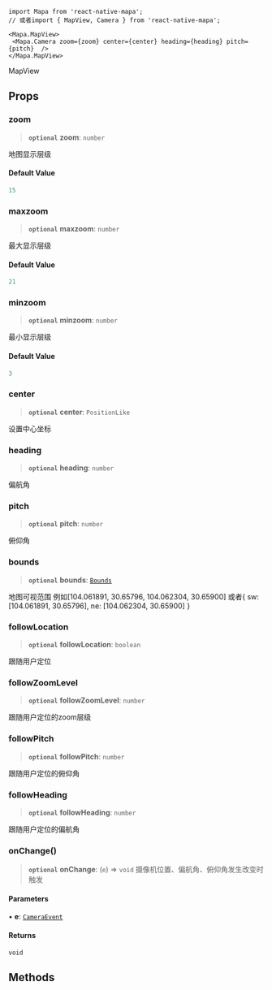 ```tsx
import Mapa from 'react-native-mapa';
// 或者import { MapView, Camera } from 'react-native-mapa';

<Mapa.MapView>
 <Mapa.Camera zoom={zoom} center={center} heading={heading} pitch={pitch}  />
</Mapa.MapView>
```
MapView

## Props
### zoom

> **`optional`** **zoom**: `number`

地图显示层级

#### Default Value

```ts
15
```

### maxzoom

> **`optional`** **maxzoom**: `number`

最大显示层级

#### Default Value

```ts
21
```

### minzoom

> **`optional`** **minzoom**: `number`

最小显示层级

#### Default Value

```ts
3
```

### center

> **`optional`** **center**: `PositionLike`

设置中心坐标

### heading

> **`optional`** **heading**: `number`

偏航角

### pitch

> **`optional`** **pitch**: `number`

俯仰角

### bounds

> **`optional`** **bounds**: [`Bounds`](./Bounds.md)

地图可视范围
例如[104.061891, 30.65796, 104.062304, 30.65900]
或者\{ sw: [104.061891, 30.65796], ne: [104.062304, 30.65900] \}

### followLocation

> **`optional`** **followLocation**: `boolean`

跟随用户定位

### followZoomLevel

> **`optional`** **followZoomLevel**: `number`

跟随用户定位的zoom层级

### followPitch

> **`optional`** **followPitch**: `number`

跟随用户定位的俯仰角

### followHeading

> **`optional`** **followHeading**: `number`

跟随用户定位的偏航角


### onChange()

> **`optional`** **onChange**: (`e`) => `void`
摄像机位置、偏航角、俯仰角发生改变时触发
#### Parameters

• **e**: [`CameraEvent`](./CameraEvent.md)

#### Returns

`void`

## Methods
